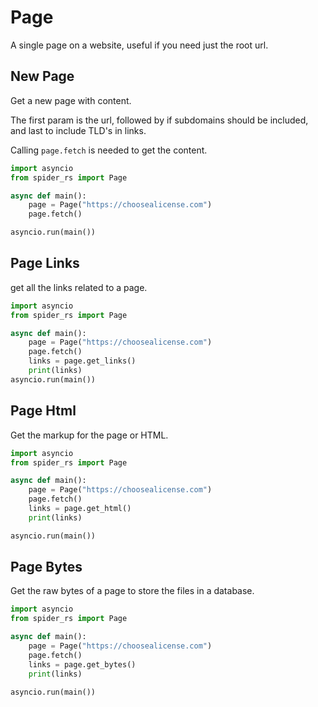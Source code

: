 # Page

A single page on a website, useful if you need just the root url.

## New Page

Get a new page with content.

The first param is the url, followed by if subdomains should be included, and last to include TLD's in links.

Calling `page.fetch` is needed to get the content.

```python
import asyncio
from spider_rs import Page

async def main():
    page = Page("https://choosealicense.com")
    page.fetch()

asyncio.run(main())
```

## Page Links

get all the links related to a page.

```python
import asyncio
from spider_rs import Page

async def main():
    page = Page("https://choosealicense.com")
    page.fetch()
    links = page.get_links()
    print(links)
asyncio.run(main())
```

## Page Html

Get the markup for the page or HTML.

```python
import asyncio
from spider_rs import Page

async def main():
    page = Page("https://choosealicense.com")
    page.fetch()
    links = page.get_html()
    print(links)

asyncio.run(main())
```

## Page Bytes

Get the raw bytes of a page to store the files in a database.

```python
import asyncio
from spider_rs import Page

async def main():
    page = Page("https://choosealicense.com")
    page.fetch()
    links = page.get_bytes()
    print(links)

asyncio.run(main())
```
